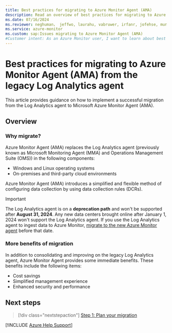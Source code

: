 ```yaml
---
title: Best practices for migrating to Azure Monitor Agent (AMA)
description: Read an overview of best practices for migrating to Azure Monitor Agent (AMA) from the legacy Log Analytics agent.
ms.date: 07/16/2024
ms.reviewer: neghuman， jeffwo, laurahu, vabruwer, irfanr, jofehse, muniesa, amanan, v-weizhu
ms.service: azure-monitor
ms.custom: sap:Issues migrating to Azure Monitor Agent (AMA)
#Customer intent: As an Azure Monitor user, I want to learn about best practices for migrating to Azure Monitor Agent so that I can move on from using the legacy Log Analytics agent.
---
```

# Best practices for migrating to Azure Monitor Agent (AMA) from the legacy Log Analytics agent

This article provides guidance on how to implement a successful migration from the Log Analytics agent to Microsoft Azure Monitor Agent (AMA).

## Overview

### Why migrate?

Azure Monitor Agent (AMA) replaces the Log Analytics agent (previously known as Microsoft Monitoring Agent (MMA) and Operations Management Suite (OMS)) in the following components:

- Windows and Linux operating systems
- On-premises and third-party cloud environments

Azure Monitor Agent (AMA) introduces a simplified and flexible method of configuring data collection by using data collection rules (DCRs).

> [!IMPORTANT]
> The Log Analytics agent is on a **deprecation path** and won't be supported after **August 31, 2024**. Any new data centers brought online after January 1, 2024 won't support the Log Analytics agent. If you use the Log Analytics agent to ingest data to Azure Monitor, [migrate to the new Azure Monitor agent](/azure/azure-monitor/agents/azure-monitor-agent-migration) before that date.

### More benefits of migration

In addition to consolidating and improving on the legacy Log Analytics agent, Azure Monitor Agent provides some immediate benefits. These benefits include the following items:

- Cost savings
- Simplified management experience
- Enhanced security and performance

## Next steps

> [!div class="nextstepaction"]
> [Step 1: Plan your migration](step-1-plan-your-migration.md)

[!INCLUDE [Azure Help Support](../../../../includes/azure-help-support.md)]
